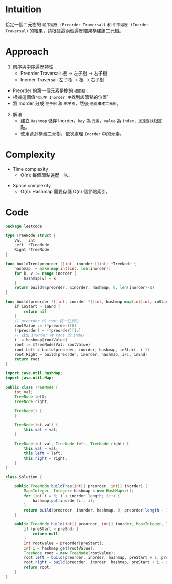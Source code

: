 # Intuition

給定一個二元樹的 `前序遍歷 (Preorder Traversal)` 和 `中序遍歷 (Inorder Traversal)` 的結果，請根據這兩個遍歷結果構建該二元樹。

<!-- Describe your first thoughts on how to solve this problem. -->

# Approach

1. 前序與中序遍歷特性
    - Preorder Traversal: 根 -> 左子樹 -> 右子樹
    - Inorder Traversal: 左子樹 -> 根 -> 右子樹
- Preorder 的第一個元素是樹的 `根節點`，`
- 根據這個值` 可以在 Inorder 中 `找到該節點的位置`
- 將 Inorder 分成 `左子樹` 和 `右子樹`，然後 `遞迴構建二元樹`。

2. 解法
    - 建立 `Hashmap` 儲存 Inorder，`key` 為 `元素`，`value` 為 `index`，`加速查找`根節點。
    - 使用遞迴構建二元樹，依次處理 `Inorder` 中的元素。
<!-- Describe your approach to solving the problem. -->

# Complexity

- Time complexity
    - O(n): 每個節點遍歷一次。

<!-- Add your time complexity here, e.g. $$O(n)$$ -->

- Space complexity
    - O(n): Hashmap 需要存儲 O(n) 個節點索引。

<!-- Add your space complexity here, e.g. $$O(n)$$ -->

# Code

```go
package leetcode

type TreeNode struct {
	Val   int
	Left  *TreeNode
	Right *TreeNode
}

func buildTree(preorder []int, inorder []int) *TreeNode {
	hashmap := make(map[int]int, len(inorder))
	for k, v := range inorder {
		hashmap[v] = k
	}
	return build(&preorder, &inorder, hashmap, 0, len(inorder)-1)
}

func build(preorder *[]int, inorder *[]int, hashmap map[int]int, inStart, inEnd int) *TreeNode {
	if inStart > inEnd {
		return nil
	}
	// preorder 的 root 統一在首位
	rootValue := (*preorder)[0]
	(*preorder) = (*preorder)[1:]
	// 找出 inorder 內 root 的 index
	i := hashmap[rootValue]
	root := &TreeNode{Val: rootValue}
	root.Left = build(preorder, inorder, hashmap, inStart, i-1)
	root.Right = build(preorder, inorder, hashmap, i+1, inEnd)
	return root
}
```

```java
import java.util.HashMap;
import java.util.Map;

public class TreeNode {
    int val;
    TreeNode left;
    TreeNode right;

    TreeNode() {
    }

    TreeNode(int val) {
        this.val = val;
    }

    TreeNode(int val, TreeNode left, TreeNode right) {
        this.val = val;
        this.left = left;
        this.right = right;
    }
}

class Solution {

    public TreeNode buildTree(int[] preorder, int[] inorder) {
        Map<Integer, Integer> hashmap = new HashMap<>();
        for (int i = 0; i < inorder.length; i++) {
            hashmap.put(inorder[i], i);
        }
        return build(preorder, inorder, hashmap, 0, preorder.length - 1, 0, inorder.length - 1);
    }

    public TreeNode build(int[] preorder, int[] inorder, Map<Integer, Integer> hashmap, int preStart, int preEnd, int inStart, int inEnd) {
        if (preStart > preEnd) {
            return null;
        }
        int rootValue = preorder[preStart];
        int i = hashmap.get(rootValue);
        TreeNode root = new TreeNode(rootValue);
        root.left = build(preorder, inorder, hashmap, preStart + 1, preStart + i - inStart, inStart, i - 1);
        root.right = build(preorder, inorder, hashmap, preStart + i - inStart + 1, preEnd, i + 1, inEnd);
        return root;
    }
}
```